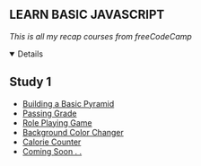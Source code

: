 ## LEARN BASIC JAVASCRIPT 
*This is all my recap courses from freeCodeCamp*

<details open>
    <h2 align="left">Study 1</h2>
    <ul>
        <li><a href="https://github.com/msalmanrafadhlih/javascriptLearning/blob/main/pyramid.js">Building a Basic Pyramid</li>
        <li><a href="https://github.com/msalmanrafadhlih/javascriptLearning/blob/main/passingGrade.js">Passing Grade</li>
        <li><a href="https://github.com/msalmanrafadhlih/javascriptLearning/blob/main/Role%20Playing%20Game/rolePlaying.js">Role Playing Game</li>
        <li><a href="https://github.com/msalmanrafadhlih/javascriptLearning/blob/main/Random%20Color%20Changer/colorChanger.js">Background Color Changer</li>
        <li><a href="https://github.com/msalmanrafadhlih/javascriptLearning/blob/main/Calorie%20Counter/calorieCounter.js">Calorie Counter</li>
        <li><a href="">Coming Soon . .</li>
    </ul>
</details>
